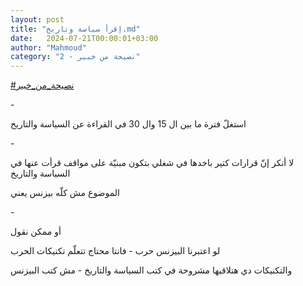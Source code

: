 ```yaml
---
layout: post
title: "إقرأ سياسة وتاريخ.md"
date:   2024-07-21T00:00:01+03:00
author: "Mahmoud"
category: "2 - نصيحة من خبير"
---
```

[<u>\#نصيحة_من_خبير</u>](https://www.facebook.com/hashtag/%D9%86%D8%B5%D9%8A%D8%AD%D8%A9_%D9%85%D9%86_%D8%AE%D8%A8%D9%8A%D8%B1?__eep__=6&__cft__%5b0%5d=AZVYDj3kLrZWCDS3fb5R3XMUuexnXmqeoeC3fIDbDvA9HQxltrlWz0nqOX8YFuhsPMaC1uD48NeqFuRBorbdvI9CFBqYToh5cC7w4UyiVK86ci_SGJ4dgxUB_VBSSPojFkqoyNVwaLV20Drx4V1l0uyXDAtfhA4JeOYnd2qLCB0UrQ&__tn__=*NK-R)

\-

استغلّ فترة ما بين ال 15 وال 30 في القراءة عن السياسة
والتاريخ

\-

لا أنكر إنّ قرارات كتير باخدها في شغلي بتكون مبنيّة على
مواقف قرأت عنها في السياسة والتاريخ

الموضوع مش كلّه بيزنس يعني

\-

أو ممكن نقول

لو اعتبرنا البيزنس حرب - فانتا محتاج تتعلّم تكنيكات
الحرب

والتكنيكات دي هتلاقيها مشروحة في كتب السياسة والتاريخ -
مش كتب البيزنس
